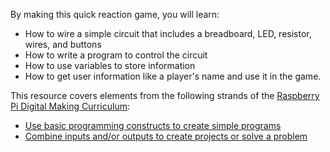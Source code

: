  By making this quick reaction game, you will learn:
 
 - How to wire a simple circuit that includes a breadboard, LED, resistor, wires, and buttons
 - How to write a program to control the circuit
 - How to use variables to store information
 - How to get user information like a player's name and use it in the game.

This resource covers elements from the following strands of the [Raspberry Pi Digital Making Curriculum](https://www.raspberrypi.org/curriculum/):

- [Use basic programming constructs to create simple programs](https://www.raspberrypi.org/curriculum/programming/creator)
- [Combine inputs and/or outputs to create projects or solve a problem](https://www.raspberrypi.org/curriculum/physical-computing/builder)
